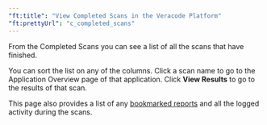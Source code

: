 ```yaml
---
"ft:title": "View Completed Scans in the Veracode Platform"
"ft:prettyUrl": "c_completed_scans"
---
```

From the Completed Scans you can see a list of all the scans that have finished.

You can sort the list on any of the columns. Click a scan name to go to the Application Overview page of that application. Click **View Results** to go to the results of that scan.

This page also provides a list of any [bookmarked reports](https://docs.veracode.com/r/using_bmarks) and all the logged activity during the scans.